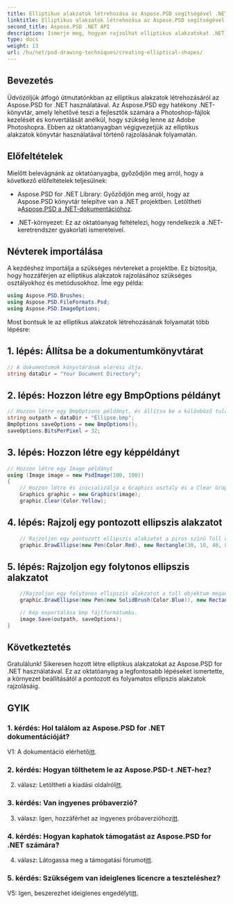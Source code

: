 ```yaml
---
title: Elliptikus alakzatok létrehozása az Aspose.PSD segítségével .NET-hez
linktitle: Elliptikus alakzatok létrehozása az Aspose.PSD segítségével .NET-hez
second_title: Aspose.PSD .NET API
description: Ismerje meg, hogyan rajzolhat elliptikus alakzatokat .NET-ben az Aspose.PSD használatával. Útmutató lépésről lépésre kódpéldákkal. Lenyűgöző grafikákat készíthet könnyedén.
type: docs
weight: 13
url: /hu/net/psd-drawing-techniques/creating-elliptical-shapes/
---
```

## Bevezetés

Üdvözöljük átfogó útmutatónkban az elliptikus alakzatok létrehozásáról az Aspose.PSD for .NET használatával. Az Aspose.PSD egy hatékony .NET-könyvtár, amely lehetővé teszi a fejlesztők számára a Photoshop-fájlok kezelését és konvertálását anélkül, hogy szükség lenne az Adobe Photoshopra. Ebben az oktatóanyagban végigvezetjük az elliptikus alakzatok könyvtár használatával történő rajzolásának folyamatán.

## Előfeltételek

Mielőtt belevágnánk az oktatóanyagba, győződjön meg arról, hogy a következő előfeltételek teljesülnek:

- Aspose.PSD for .NET Library: Győződjön meg arról, hogy az Aspose.PSD könyvtár telepítve van a .NET projektben. Letöltheti a[Aspose.PSD a .NET-dokumentációhoz](https://reference.aspose.com/psd/net/).

- .NET-környezet: Ez az oktatóanyag feltételezi, hogy rendelkezik a .NET-keretrendszer gyakorlati ismereteivel.

## Névterek importálása

A kezdéshez importálja a szükséges névtereket a projektbe. Ez biztosítja, hogy hozzáférjen az elliptikus alakzatok rajzolásához szükséges osztályokhoz és metódusokhoz. Íme egy példa:

```csharp
using Aspose.PSD.Brushes;
using Aspose.PSD.FileFormats.Psd;
using Aspose.PSD.ImageOptions;
```

Most bontsuk le az elliptikus alakzatok létrehozásának folyamatát több lépésre:

## 1. lépés: Állítsa be a dokumentumkönyvtárat

```csharp
// A dokumentumok könyvtárának elérési útja.
string dataDir = "Your Document Directory";
```

## 2. lépés: Hozzon létre egy BmpOptions példányt

```csharp
// Hozzon létre egy BmpOptions példányt, és állítsa be a különböző tulajdonságait
string outpath = dataDir + "Ellipse.bmp";
BmpOptions saveOptions = new BmpOptions();
saveOptions.BitsPerPixel = 32;
```

## 3. lépés: Hozzon létre egy képpéldányt

```csharp
// Hozzon létre egy Image példányt
using (Image image = new PsdImage(100, 100))
{
    // Hozzon létre és inicializálja a Graphics osztály és a Clear Graphics felület példányát
    Graphics graphic = new Graphics(image);
    graphic.Clear(Color.Yellow);
```

## 4. lépés: Rajzolj egy pontozott ellipszis alakzatot

```csharp
    // Rajzoljon egy pontozott ellipszis alakzatot a piros színű Toll objektum és a környező téglalap megadásával
    graphic.DrawEllipse(new Pen(Color.Red), new Rectangle(30, 10, 40, 80));
```

## 5. lépés: Rajzoljon egy folytonos ellipszis alakzatot

```csharp
    //Rajzoljon egy folytonos ellipszis alakzatot a toll objektum megadásával, amelynek kék színű tömör ecsettel és környező téglalappal rendelkezik
    graphic.DrawEllipse(new Pen(new SolidBrush(Color.Blue)), new Rectangle(10, 30, 80, 40));

    // Kép exportálása bmp fájlformátumba.
    image.Save(outpath, saveOptions);
}
```

## Következtetés

Gratulálunk! Sikeresen hozott létre elliptikus alakzatokat az Aspose.PSD for .NET használatával. Ez az oktatóanyag a legfontosabb lépéseket ismertette, a környezet beállításától a pontozott és folyamatos ellipszis alakzatok rajzolásáig.

## GYIK

### 1. kérdés: Hol találom az Aspose.PSD for .NET dokumentációját?

 V1: A dokumentáció elérhető[itt](https://reference.aspose.com/psd/net/).

### 2. kérdés: Hogyan tölthetem le az Aspose.PSD-t .NET-hez?

 2. válasz: Letöltheti a kiadási oldalról[itt](https://releases.aspose.com/psd/net/).

### 3. kérdés: Van ingyenes próbaverzió?

 3. válasz: Igen, hozzáférhet az ingyenes próbaverzióhoz[itt](https://releases.aspose.com/).

### 4. kérdés: Hogyan kaphatok támogatást az Aspose.PSD for .NET számára?

 4. válasz: Látogassa meg a támogatási fórumot[itt](https://forum.aspose.com/c/psd/34).

### 5. kérdés: Szükségem van ideiglenes licencre a teszteléshez?

 V5: Igen, beszerezhet ideiglenes engedélyt[itt](https://purchase.aspose.com/temporary-license/).